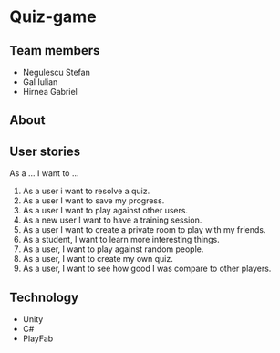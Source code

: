 # Quiz-game

## Team members

- Negulescu Stefan
- Gal Iulian
- Hirnea Gabriel

## About


## User stories

As a ... I want to ...

1. As a user i want to resolve a quiz.
2. As a user I want to save my progress.
3. As a user I want to play against other users.
4. As a new user I want to have a training session.
5. As a user I want to create a private room to play with my friends.
6. As a student, I want to learn more interesting things.
7. As a user, I want to play against random people.
8. As a user, I want to create my own quiz.
9. As a user, I want to see how good I was compare to other players.

## Technology
- Unity
- C#
- PlayFab

